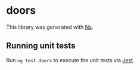 # doors

This library was generated with [Nx](https://nx.dev).

## Running unit tests

Run `ng test doors` to execute the unit tests via [Jest](https://jestjs.io).
